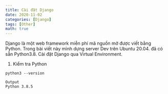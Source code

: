 ```yaml
---
title: Cài đặt Django
date: 2020-11-02
categories: [Django]
tags: [Other]
math: true
---
```

Django là một web framework miễn phí mã nguồn mở được viết bằng Python. Trong bài viết này mình dựng server Dev trên Ubuntu 20.04. đã có sẵn Python3.8. Cài đặt Django qua Virtual Environment.
1. Kiểm tra Python
```
python3 --version
```
```
Output
Python 3.8.5
```
